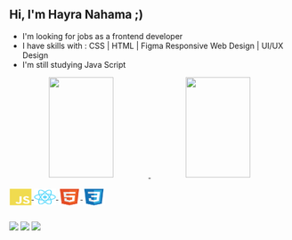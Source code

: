 ## Hi, I'm Hayra Nahama ;)
- I'm looking for jobs as a frontend developer
- I have skills with : 
CSS | HTML | Figma 
Responsive Web Design | UI/UX Design
- I'm still studying Java Script

<div align="center">
  <a href="https://beacons.ai/hayranahama">
  <img height="180em"  width= "48%" src="https://github-readme-stats.vercel.app/api?username=Hayrasz&show_icons=true&theme=dracula&include_all_commits=true&count_private=true"/>
  <img height="180em"   width= "48%" src="https://github-readme-stats.vercel.app/api/top-langs/?username=Hayrasz&layout=compact&langs_count=7&theme=dracula"/>
</div>
<div style="display: inline_block"><br>
  <img align="center" alt="hayra-Js" height="30" width="40" src="https://raw.githubusercontent.com/devicons/devicon/master/icons/javascript/javascript-plain.svg">
  <img align="center" alt="hayra-React" height="30" width="40" src="https://raw.githubusercontent.com/devicons/devicon/master/icons/react/react-original.svg">
  <img align="center" alt="hayra-HTML" height="30" width="40" src="https://raw.githubusercontent.com/devicons/devicon/master/icons/html5/html5-original.svg">
  <img align="center" alt="hayra-CSS" height="30" width="40" src="https://raw.githubusercontent.com/devicons/devicon/master/icons/css3/css3-original.svg">
</div>
  
  ##
 
<div> 
  <a href="https://instagram.com/hayrasz" target="_blank"><img src="https://img.shields.io/badge/-Instagram-%23E4405F?style=for-the-badge&logo=instagram&logoColor=white" target="_blank"></a> 
  <a href = "mailto:hayra.nahama@gmail.com"><img src="https://img.shields.io/badge/-Gmail-%23333?style=for-the-badge&logo=gmail&logoColor=white" target="_blank"></a>
  <a href="https://www.linkedin.com/in/hayra-nahama-2b805a240/" target="_blank"><img src="https://img.shields.io/badge/-LinkedIn-%230077B5?style=for-the-badge&logo=linkedin&logoColor=white" target="_blank"></a> 
 
 
</div>
